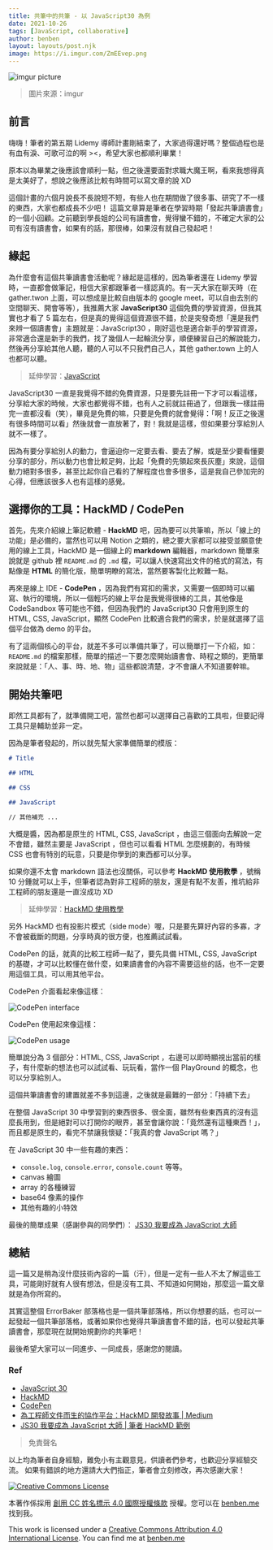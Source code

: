 ```yaml
---
title: 共筆中的共筆 - 以 JavaScript30 為例
date: 2021-10-26
tags: [JavaScript, collaborative]
author: benben
layout: layouts/post.njk
image: https://i.imgur.com/ZmEEvep.png
---
```


<!-- summary -->
<!-- 有寫過共筆嗎？如果沒有就自己發起吧！ -->
<!-- summary -->

![imgur picture](https://i.imgur.com/ZmEEvep.png)

> 圖片來源：imgur

## 前言

嗨嗨！筆者的第五期 Lidemy 導師計畫剛結束了，大家過得還好嗎？整個過程也是有血有淚、可歌可泣的啊 ><，希望大家也都順利畢業！

原本以為畢業之後應該會順利一點，但之後還要面對求職大魔王啊，看來我想得真是太美好了，想說之後應該比較有時間可以寫文章的說 XD

這個計畫的六個月說長不長說短不短，有些人也在期間做了很多事、研究了不一樣的東西，大家也都成長不少吧！ 這篇文章算是筆者在學習時期「發起共筆讀書會」的一個小回顧。之前聽到學長姐的公司有讀書會，覺得蠻不錯的，不確定大家的公司有沒有讀書會，如果有的話，那很棒，如果沒有就自己發起吧！

## 緣起

為什麼會有這個共筆讀書會活動呢？緣起是這樣的，因為筆者還在 Lidemy 學習時，一直都會做筆記，相信大家都跟筆者一樣認真的。有一天大家在聊天時（在 gather.twon 上面，可以想成是比較自由版本的 google meet，可以自由去別的空間聊天、開會等等），我推薦大家 **JavaScript30** 這個免費的學習資源，但我其實也才看了 5 篇左右，但是真的覺得這個資源很不錯，於是突發奇想「還是我們來辨一個讀書會」主題就是：JavaScript30 ，剛好這也是適合新手的學習資源，非常適合還是新手的我們，找了幾個人一起輪流分享，順便練習自己的解說能力，然後再分享給其他人聽，聽的人可以不只我們自己人，其他 gather.town 上的人也都可以聽。

> 延伸學習：[JavaScript](https://javascript30.com/)

JavaScript30 一直是我覺得不錯的免費資源，只是要先註冊一下才可以看這樣，分享給大家的時候，大家也都覺得不錯，也有人之前就註冊過了，但跟我一樣註冊完一直都沒看（笑），畢竟是免費的嘛，只要是免費的就會覺得：「啊！反正之後還有很多時間可以看」然後就會一直放著了，對！我就是這樣，但如果要分享給別人就不一樣了。

因為有要分享給別人的動力，會逼迫你一定要去看、要去了解，或是至少要看懂要分享的部分，所以動力也會比較足夠，比起「免費的先領起來長灰塵」來說，這個動力絕對多很多，甚至比起你自己看的了解程度也會多很多，這是我自己參加完的心得，但應該很多人也有這樣的感覺。

## 選擇你的工具：HackMD / CodePen

首先，先來介紹線上筆記軟體 - **HackMD** 吧，因為要可以共筆嘛，所以「線上的功能」是必備的，當然也可以用 Notion 之類的，總之要大家都可以接受並願意使用的線上工具，HackMD 是一個線上的 **markdown** 編輯器，markdown 簡單來說就是 github 裡 `README.md` 的 `.md` 檔，可以讓人快速寫出文件的格式的寫法，有點像是 **HTML** 的簡化版，簡單明瞭的寫法，當然要客製化比較難一點。

再來是線上 IDE -  **CodePen** ，因為我們有寫扣的需求，又需要一個即時可以編寫、執行的環境，所以一個輕巧的線上平台是我覺得很棒的工具，其他像是 CodeSandbox 等可能也不錯，但因為我們的 JavaScript30 只會用到原生的 HTML, CSS, JavaScript，顯然 CodePen 比較適合我們的需求，於是就選擇了這個平台做為 demo 的平台。

有了這兩個核心的平台，就差不多可以準備共筆了，可以簡單打一下介紹，如：`README.md` 的檔案那樣，簡單的描述一下要怎麼開始讀書會、時程之類的，更簡單來說就是：「人、事、時、地、物」這些都說清楚，才不會讓人不知道要幹嘛。

## 開始共筆吧

即然工具都有了，就準備開工吧，當然也都可以選擇自己喜歡的工具啦，但要記得工具只是輔助並非一定。

因為是筆者發起的，所以就先幫大家準備簡單的模版：

```markdown
# Title

## HTML

## CSS

## JavaScript

// 其他補充 ...

```

大概是醬，因為都是原生的 HTML, CSS, JavaScript ，由這三個面向去解說一定不會錯，雖然主要是 JavaScript ，但也可以看看 HTML 怎麼規劃的，有時候 CSS 也會有特別的玩意，只要是你學到的東西都可以分享。

如果你還不太會 markdown 語法也沒關係，可以參考 **HackMD 使用教學** ，號稱 10 分鍾就可以上手，但筆者認為對非工程師的朋友，還是有點不友善，推坑給非工程師的朋友還是一直沒成功 XD

> 延伸學習：[HackMD 使用教學](https://hackmd.io/c/tutorials-tw/%2Fs%2Fquick-start-tw)

另外 HackMD 也有投影片模式（side mode）喔，只是要先算好內容的多寡，才不會被截斷的問題，分享時真的很方便，也推薦試試看。

CodePen 的話，就真的比較工程師一點了，要先具備 HTML, CSS, JavaScript 的基礎，才可以比較懂在做什麼，如果讀書會的內容不需要這些的話，也不一定要用這個工具，可以用其他平台。

CodePen 介面看起來像這樣：

![CodePen interface](https://i.imgur.com/T0viLyL.png)

CodePen 使用起來像這樣：

![CodePen usage](https://i.imgur.com/D7lmpRR.png)

簡單說分為 3 個部分：HTML, CSS, JavaScript ，右邊可以即時顯視出當前的樣子，有什麼新的想法也可以試試看、玩玩看，當作一個 PlayGround 的概念，也可以分享給別人。

這個共筆讀書會的建置就差不多到這邊，之後就是最難的一部分：「持續下去」

在整個 JavaScript 30 中學習到的東西很多、很全面，雖然有些東西真的沒有這麼長用到，但是絕對可以打開你的眼界，甚至會讓你說：「竟然還有這種東西！」，而且都是原生的，看完不禁讓我懷疑：「我真的會 JavaScript 嗎？」

在 JavaScript 30 中一些有趣的東西：

- `console.log`, `console.error`, `console.count` 等等。
- canvas 繪圖
- array 的各種練習
- base64 像素的操作
- 其他有趣的小特效

最後的簡單成果（感謝參與的同學們）： [JS30 我要成為 JavaScript 大師](https://hackmd.io/@benben6515/javascript-30)

## 總結

這一篇又是稍為沒什麼技術內容的一篇（汗），但是一定有一些人不太了解這些工具，可能剛好就有人很有想法，但是沒有工具、不知道如何開始，那麼這一篇文章就是為你所寫的。

其實這整個 ErrorBaker 部落格也是一個共筆部落格，所以你想要的話，也可以一起發起一個共筆部落格，或著如果你也覺得共筆讀書會不錯的話，也可以發起共筆讀書會，那麼現在就開始規劃你的共筆吧！

最後希望大家可以一同進步、一同成長，感謝您的閱讀。

### Ref

- [JavaScript 30](https://javascript30.com/)
- [HackMD](https://hackmd.io/)
- [CodePen](https://codepen.io/)
- [為工程師文件而生的協作平台：HackMD 開發故事 | Medium](https://medium.com/starrocket/hackmd-product-story-1e332f83d343)
- [JS30 我要成為 JavaScript 大師 | 筆者 HackMD 範例](https://hackmd.io/@benben6515/javascript-30)

> 免責聲名

以上均為筆者自身經驗，難免小有主觀意見，供讀者們參考，也歡迎分享經驗交流。
如果有錯誤的地方還請大大們指正，筆者會立刻修改，再次感謝大家！

[![Creative Commons License](https://i.creativecommons.org/l/by/4.0/88x31.png)](https://creativecommons.org/licenses/by/4.0/)

本著作係採用 [創用 CC 姓名標示 4.0 國際授權條款](https://creativecommons.org/licenses/by/4.0/) 授權。您可以在 [benben.me](https://benben.me) 找到我。

This work is licensed under a [Creative Commons Attribution 4.0 International License](https://creativecommons.org/licenses/by/4.0/). You can find me at [benben.me](https://benben.me)
